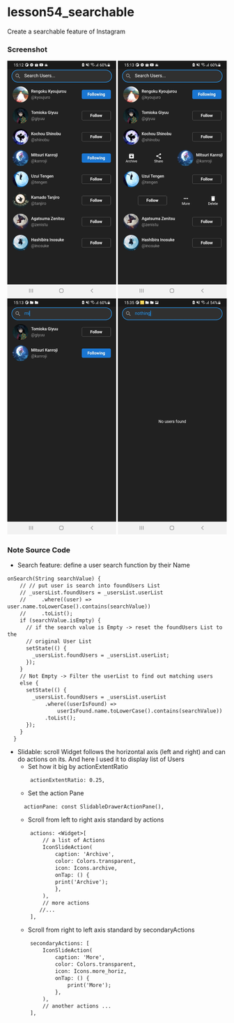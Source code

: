 # lesson54_searchable
Create a searchable feature of Instagram

### Screenshot
[<img src="assets/screenshot/img_insta_search_1.jpg" width="250">](assets/screenshot/img_insta_search_1.jpg)
[<img src="assets/screenshot/img_insta_search_2.jpg" width="250">](assets/screenshot/img_insta_search_2.jpg)
[<img src="assets/screenshot/img_insta_search_3.jpg" width="250">](assets/screenshot/img_insta_search_3.jpg)
[<img src="assets/screenshot/img_insta_search_4.jpg" width="250">](assets/screenshot/img_insta_search_4.jpg)


### Note Source Code
- Search feature: define a user search function by their Name
```
onSearch(String searchValue) {
    // // put user is search into foundUsers List
    // _usersList.foundUsers = _usersList.userList
    //     .where((user) => user.name.toLowerCase().contains(searchValue))
    //     .toList();
    if (searchValue.isEmpty) {
      // if the search value is Empty -> reset the foundUsers List to the
      // original User List
      setState(() {
        _usersList.foundUsers = _usersList.userList;
      });
    }
    // Not Empty -> Filter the userList to find out matching users
    else {
      setState(() {
        _usersList.foundUsers = _usersList.userList
            .where((userIsFound) =>
                userIsFound.name.toLowerCase().contains(searchValue))
            .toList();
      });
    }
  }
```
- Slidable: scroll Widget follows the horizontal axis (left and right) and can do actions on its. And here I used it to display list of Users 
    -  Set how it big by actionExtentRatio
    ```
        actionExtentRatio: 0.25,
    ```
    - Set the action Pane
    ```
      actionPane: const SlidableDrawerActionPane(),
    ```
    - Scroll from left to right axis standard by actions
    ```
        actions: <Widget>[
            // a list of Actions
            IconSlideAction(
                caption: 'Archive',
                color: Colors.transparent,
                icon: Icons.archive,
                onTap: () {
                print('Archive');
                },
            ),
            // more actions
           //...
        ],
    ```
    - Scroll from right to left axis standard by secondaryActions
    ```
        secondaryActions: [
            IconSlideAction(
                caption: 'More',
                color: Colors.transparent,
                icon: Icons.more_horiz,
                onTap: () {
                    print('More');
                },
            ),
            // another actions ...
        ],
    ```

